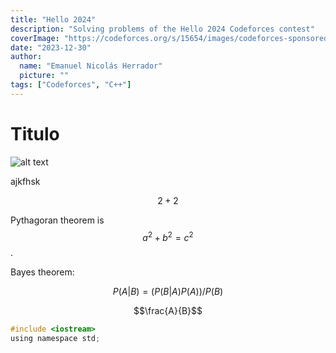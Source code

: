 ```yaml
---
title: "Hello 2024"
description: "Solving problems of the Hello 2024 Codeforces contest"
coverImage: "https://codeforces.org/s/15654/images/codeforces-sponsored-by-ton-ny.png"
date: "2023-12-30"
author:
  name: "Emanuel Nicolás Herrador"
  picture: ""
tags: ["Codeforces", "C++"]
---
```


# Titulo

![alt text](https://codeforces.org/s/15654/images/codeforces-sponsored-by-ton-ny.png "Logo Title Text 1")

ajkfhsk

$$2+2$$

Pythagoran theorem is $$a^2 + b^2 = c^2$$.

Bayes theorem:

$$
P(A | B) = (P(B | A)P(A)) / P(B)
$$

$$\frac{A}{B}$$

```c
#include <iostream>
using namespace std;
```
